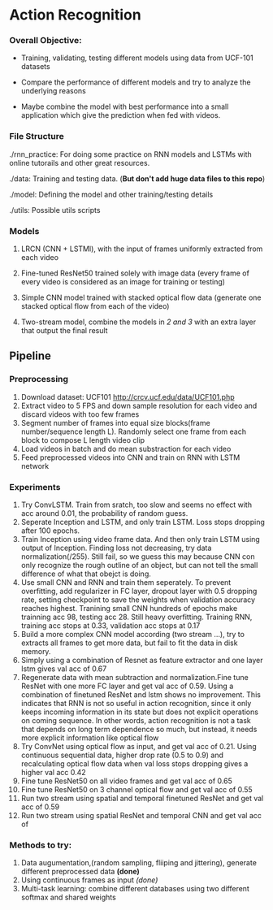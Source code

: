 # Action Recognition

### Overall Objective:

- Training, validating, testing different models using data from UCF-101 datasets

- Compare the performance of different models and try to analyze the underlying
  reasons

- Maybe combine the model with best performance into a small application which
  give the prediction when fed with videos.


### File Structure

./rnn\_practice: 
    For doing some practice on RNN models and LSTMs with online tutorails and
    other great resources.

./data:
    Training and testing data. (**But don't add huge data files to this repo**)

./model:
    Defining the model and other training/testing details

./utils:
    Possible utils scripts


### Models

1. LRCN (CNN + LSTMl), with the input of frames uniformly extracted from each
   video

2. Fine-tuned ResNet50 trained solely with image data (every frame of every
   video is considered as an image for training or testing)

3. Simple CNN model trained with stacked optical flow data (generate one stacked
   optical flow from each of the video)

4. Two-stream model, combine the models in *2 and 3* with an extra layer that
   output the final result

## Pipeline
### Preprocessing

1. Download dataset: UCF101 http://crcv.ucf.edu/data/UCF101.php  
2. Extract video to 5 FPS and down sample resolution for each video 
and discard videos with too few frames
3. Segment number of frames into equal size blocks(frame number/sequence 
length L). Randomly select one frame from each block to compose L length 
video clip
4. Load videos in batch and do mean substraction for each video
5. Feed preprocessed videos into CNN and train on RNN with LSTM network

### Experiments
1. Try ConvLSTM. Train from sratch, too slow and seems no effect with acc around 0.01, the probability of random guess.
2. Seperate Inception and LSTM, and only train LSTM. Loss stops dropping after 100 epochs.
3. Train Inception using video frame data. And then only train LSTM using output of Inception.
Finding loss not decreasing, try data normalization(/255). Still fail, so we guess
this may because CNN con only recognize the rough outline of an object, but can not
tell the small difference of what that obejct is doing.
4. Use small CNN and RNN and train them seperately. To prevent overfitting, add 
regularizer in FC layer, dropout layer with 0.5 dropping rate, setting checkpoint
to save the weights when validation accuracy reaches highest. Tranining small CNN hundreds of
epochs make trainning acc 98, testing acc 28. Still heavy overfitting. Training RNN, 
training acc stops at 0.33, validation acc stops at 0.17
5. Build a more complex CNN model according (two stream ...), try to extracts all frames to get more data,
 but fail to fit the data in disk memory.
7. Simply using a combination of Resnet as feature extractor and one layer lstm gives val acc of 0.67
8. Regenerate data with mean subtraction and normalization.Fine tune ResNet with one more FC layer and get val acc of 0.59. 
Using a combination of finetuned ResNet and lstm shows no improvement. 
This indicates that RNN is not so useful in action recognition, since it only keeps incoming 
information in its state but does not explicit operations on coming sequence. In other words, action recognition
is not a task that depends on long term dependence so much, but instead, it needs more explicit information like optical
flow
9. Try ConvNet using optical flow as input, and get val acc of 0.21. Using continuous sequential data, higher drop rate
(0.5 to 0.9) and recalculating optical flow data when val loss stops dropping gives a higher val acc 0.42
10. Fine tune ResNet50 on all video frames and get val acc of 0.65
11. Fine tune ResNet50 on 3 channel optical flow and get val acc of 0.55
12. Run two stream using spatial and temporal finetuned ResNet and get val acc of 0.59
13. Run two stream using spatial ResNet and temporal CNN  and get val acc of 


### Methods to try: 
1. Data augumentation,(random sampling, fliiping and jittering), generate different preprocessed data
   **(done)**
2. Using continuous frames as input *(done)* 
3. Multi-task learning: combine different databases using two different softmax and shared weights
